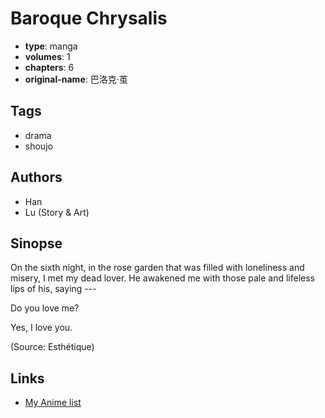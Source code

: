 # Baroque Chrysalis

-   **type**: manga
-   **volumes**: 1
-   **chapters**: 6
-   **original-name**: 巴洛克·茧

## Tags

-   drama
-   shoujo

## Authors

-   Han
-   Lu (Story & Art)

## Sinopse

On the sixth night, in the rose garden that was filled with loneliness and misery, I met my dead lover. He awakened me with those pale and lifeless lips of his, saying ---

Do you love me?

Yes, I love you.

(Source: Esthétique)

## Links

-   [My Anime list](https://myanimelist.net/manga/18697/Baroque_Chrysalis)
